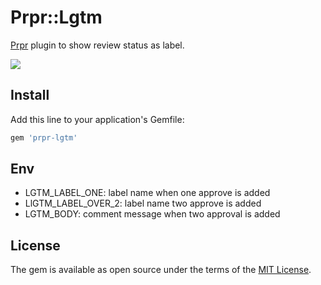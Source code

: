 # Prpr::Lgtm

[Prpr](https://github.com/mzp/prpr) plugin to show review status as label.

![](https://raw.githubusercontent.com/mzp/prpr-lgtm/master/screenshot.jpg)


## Install

Add this line to your application's Gemfile:

```ruby
gem 'prpr-lgtm'
```

## Env

 * LGTM_LABEL_ONE: label name when one approve is added
 * LlGTM_LABEL_OVER_2: label name two approve is added
 * LGTM_BODY: comment message when two approval is added

## License

The gem is available as open source under the terms of the [MIT License](http://opensource.org/licenses/MIT).

